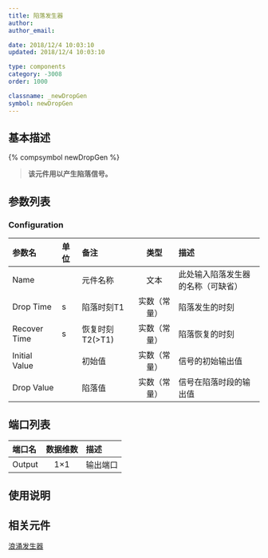 ```yaml
---
title: 陷落发生器
author: 
author_email:

date: 2018/12/4 10:03:10
updated: 2018/12/4 10:03:10

type: components
category: -3008
order: 1000

classname: _newDropGen
symbol: newDropGen
---
```

## 基本描述
{% compsymbol newDropGen %}

> **该元件用以产生陷落信号。**

## 参数列表
### Configuration
| 参数名 | 单位 | 备注 | 类型 | 描述 |
| :--- | :--- | :--- | :--: | :--- |
| Name |  | 元件名称 | 文本 | 此处输入陷落发生器的名称（可缺省） |
| Drop Time | s | 陷落时刻T1 | 实数（常量） | 陷落发生的时刻 |
| Recover Time | s | 恢复时刻T2(>T1) | 实数（常量） | 陷落恢复的时刻 |
| Initial Value |  | 初始值 | 实数（常量） | 信号的初始输出值 |
| Drop Value |  | 陷落值 | 实数（常量） | 信号在陷落时段的输出值 |


## 端口列表

| 端口名 | 数据维数 | 描述 |
| :--- | :--:  | :--- |
| Output | 1×1 | 输出端口|

## 使用说明



## 相关元件

[浪涌发生器](comp_newSurgeGen.md)
